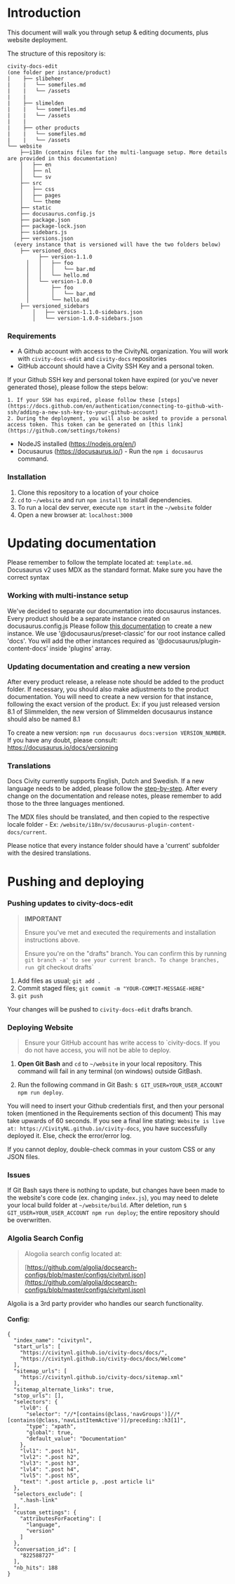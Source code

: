 # Introduction
This document will walk you through setup & editing documents, plus website deployment.

The structure of this repository is:

```
civity-docs-edit 
(one folder per instance/product)
|    ├── slibeheer
|    |   └── somefiles.md
|    |   └── /assets
|    |
|    ├── slimelden
|    |   └── somefiles.md
|    |   └── /assets
|    |
|    ├── other products
|    |   └── somefiles.md
|    |   └── /assets
└── website
    ├──i18n (contains files for the multi-language setup. More details are provided in this documentation)
    │   ├── en
    │   ├── nl
    │   └── sv
    ├── src
    │   ├── css
    │   ├── pages
    │   └── theme
    ├── static
    ├── docusaurus.config.js
    ├── package.json
    ├── package-lock.json
    ├── sidebars.js
    ├── versions.json   
  (every instance that is versioned will have the two folders below)
    ├── versioned_docs
          ├── version-1.1.0
      │   │   ├── foo
      │   │   │   └── bar.md
      │   │   └── hello.md
      │   └── version-1.0.0
      │       ├── foo
      │       │   └── bar.md
      │       └── hello.md
    ├── versioned_sidebars
        │   ├── version-1.1.0-sidebars.json
        │   └── version-1.0.0-sidebars.json 

```

### Requirements
* A Github account with access to the CivityNL organization. You will work with `civity-docs-edit` and `civity-docs` repositories
* GitHub account should have a Civity SSH Key and a personal token.
     
If your Github SSH key and personal token have expired (or you've never generated those), please follow the steps below:

    1. If your SSH has expired, please follow these [steps](https://docs.github.com/en/authentication/connecting-to-github-with-ssh/adding-a-new-ssh-key-to-your-github-account)
    2. During the deployment, you will also be asked to provide a personal access token. This token can be generated on [this link](https://github.com/settings/tokens)

* NodeJS installed (https://nodejs.org/en/)
* Docusaurus (https://docusaurus.io/) - Run the `npm i docusaurus` command.


### Installation
1. Clone this repository to a location of your choice
2. `cd` to `~/website` and run `npm install` to install dependencies.
3. To run a local dev server, execute `npm start` in the  `~/website` folder
4. Open a new browser at: `localhost:3000`


# Updating documentation
 
Please remember to follow the template located at: `template.md`. Docusaurus v2 uses MDX as the standard format. Make sure you have the correct syntax


 ### Working with multi-instance setup

We've decided to separate our documentation into docusaurus instances. Every product should be a separate instance created on docusaurus.config.js Please follow [this documentation](https://docusaurus.io/docs/docs-multi-instance) to create a new instance. We use '@docusaurus/preset-classic' for our root instance called 'docs'. You will add the other instances required as '@docusaurus/plugin-content-docs' inside 'plugins' array.


 ### Updating documentation and creating a new version

After every product release, a release note should be added to the product folder. If necessary, you should also make adjustments to the product documentation.
You will need to create a new version for that instance, following the exact version of the product. Ex: if you just released version 8.1 of Slimmelden, the new version of Slimmelden docusaurus instance should also be named 8.1

 To create a new version: `npm run docusaurus docs:version VERSION_NUMBER`. If you have any doubt, please consult: https://docusaurus.io/docs/versioning


### Translations

Docs Civity currently supports English, Dutch and Swedish. If a new language needs to be added, please follow the [step-by-step](https://docusaurus.io/docs/i18n/tutorial). After every change on the documentation and release notes, please remember to add those to the three languages mentioned.

The MDX files should be translated, and then copied to the respective locale folder - Ex: `/website/i18n/sv/docusaurus-plugin-content-docs/current`. 

Please notice that every instance folder should have a 'current' subfolder with the desired translations.



# Pushing and deploying

### Pushing updates to civity-docs-edit
> **IMPORTANT** 
>
> Ensure you've met and executed the requirements and installation instructions above.
>
> Ensure you're on the "drafts" branch. You can confirm this by running `git branch -a' to see your current branch. To change branches, run `git checkout drafts`

1. Add files as usual; `git add .`
2. Commit staged files; `git commit -m "YOUR-COMMIT-MESSAGE-HERE"`
3. `git push`

Your changes will be pushed to `civity-docs-edit` drafts branch.

<!-- ### Updating the head of civity-docs-edit:
> **IMPORTANT**
>
> This will change the current head of submodule `civity-docs-edit` in the master repository!!
>
> The following steps will set the `civity-docs-edit` submodule to *always* be tracked - in most cases, this is not necessary.

1. Follow the installation steps 1; 2; and 3, followed by pushing any updates to the submodule repository ("Pushing Updates to civity-docs-edit" - steps 1, 2, and 3)
2. `cd` to `~/` and execute `git status`. You should see `modified: civity-docs-edit (new commits)` in red. 
3. Execute `git add civity-docs-edit`, followed by `git status`. You should now see `modified: civity-docs-edit` in green.
4. Execute `git commit -m "YOUR-COMMIT-MESSAGE-HERE"`
5. Execute `git push` -->


### Deploying Website
> Ensure your GitHub account has write access to `civity-docs. If you do not have access, you will not be able to deploy.
1. **Open Git Bash** and `cd` to `~/website` in your local repository. This command will fail in any terminal (on windows) outside GitBash.

2. Run the following command in Git Bash: `$ GIT_USER=YOUR_USER_ACCOUNT npm run deploy`. 

You will need to insert your Github credentials first, and then your personal token (mentioned in the Requirements section of this document)
This may take upwards of 60 seconds. If you see a final line stating: `Website is live at: https://CivityNL.github.io/civity-docs`, you have successfully deployed it. Else, check the error/error log. 

If you cannot deploy, double-check commas in your custom CSS or any JSON files.

### Issues
If Git Bash says there is nothing to update, but changes have been made to the website's core code (ex. changing `index.js`), you may need to delete your local build folder at `~/website/build`. After deletion, run `$ GIT_USER=YOUR_USER_ACCOUNT npm run deploy`; the entire repository should be overwritten.

### Algolia Search Config
>Alogolia search config located at:
>
> [https://github.com/algolia/docsearch-configs/blob/master/configs/civitynl.json](https://github.com/algolia/docsearch-configs/blob/master/configs/civitynl.json)

Algolia is a 3rd party provider who handles our search functionality.

#### Config:

```
{
  "index_name": "civitynl",
  "start_urls": [
    "https://civitynl.github.io/civity-docs/docs/",
    "https://civitynl.github.io/civity-docs/docs/Welcome"
  ],
  "sitemap_urls": [
    "https://civitynl.github.io/civity-docs/sitemap.xml"
  ],
  "sitemap_alternate_links": true,
  "stop_urls": [],
  "selectors": {
    "lvl0": {
      "selector": "//*[contains(@class,'navGroups')]//*[contains(@class,'navListItemActive')]/preceding::h3[1]",
      "type": "xpath",
      "global": true,
      "default_value": "Documentation"
    },
    "lvl1": ".post h1",
    "lvl2": ".post h2",
    "lvl3": ".post h3",
    "lvl4": ".post h4",
    "lvl5": ".post h5",
    "text": ".post article p, .post article li"
  },
  "selectors_exclude": [
    ".hash-link"
  ],
  "custom_settings": {
    "attributesForFaceting": [
      "language",
      "version"
    ]
  },
  "conversation_id": [
    "822588727"
  ],
  "nb_hits": 188
}
```
